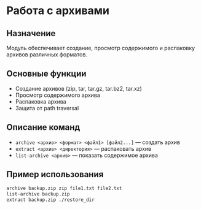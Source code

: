 # Работа с архивами

## Назначение
Модуль обеспечивает создание, просмотр содержимого и распаковку архивов различных форматов.

## Основные функции
- Создание архивов (zip, tar, tar.gz, tar.bz2, tar.xz)
- Просмотр содержимого архива
- Распаковка архива
- Защита от path traversal

## Описание команд
- `archive <архив> <формат> <файл1> [файл2...]` — создать архив
- `extract <архив> <директория>` — распаковать архив
- `list-archive <архив>` — показать содержимое архива

## Пример использования
```bash
archive backup.zip zip file1.txt file2.txt
list-archive backup.zip
extract backup.zip ./restore_dir
``` 
